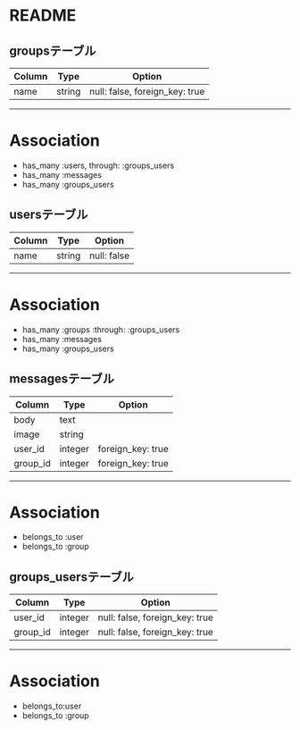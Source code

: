 # README

## groupsテーブル

|Column|Type|Option|
|------|----|------|
|name|string|null: false, foreign_key: true|
--------------------
# Association
- has_many :users, through: :groups_users
- has_many :messages
- has_many :groups_users

## usersテーブル

|Column|Type|Option|
|------|----|------|
|name|string|null: false|
--------------------
# Association
- has_many :groups :through: :groups_users
- has_many :messages
- has_many :groups_users

## messagesテーブル

|Column|Type|Option|
|------|----|------|
|body|text||
|image|string||
|user_id|integer|foreign_key: true|
|group_id|integer|foreign_key: true|
--------------------
# Association
- belongs_to :user
- belongs_to :group

## groups_usersテーブル

|Column|Type|Option|
|------|----|------|
|user_id|integer|null: false, foreign_key: true|
|group_id|integer|null: false, foreign_key: true|
--------------------
# Association
- belongs_to:user
- belongs_to :group